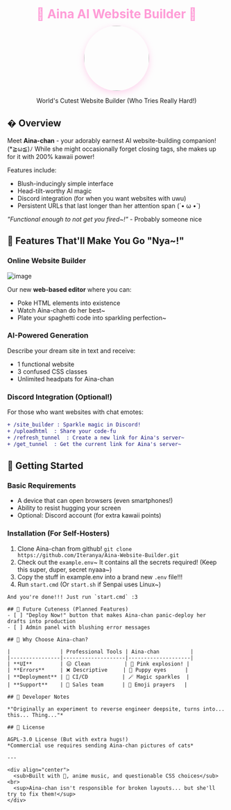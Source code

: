 <div align="center">
  <h1 style="color: #ff9cd7; margin: 10px 0">🌸 Aina AI Website Builder 🌸</h1>
  <img src="https://i.imgur.com/VQ2eNhq.jpeg" width="150" style="border-radius:50%;box-shadow:0 5px 15px rgba(255,156,215,0.4)">
  <p>World's Cutest Website Builder (Who Tries Really Hard!)</p>
</div>

## � Overview

Meet **Aina-chan** - your adorably earnest AI website-building companion! (*≧ω≦)ﾉ While she might occasionally forget closing tags, she makes up for it with 200% kawaii power!

Features include:
- Blush-inducingly simple interface
- Head-tilt-worthy AI magic
- Discord integration (for when you want websites with uwu)
- Persistent URLs that last longer than her attention span (´• ω •`)

*"Functional enough to not get you fired~!"* - Probably someone nice

## 🌸 Features That'll Make You Go "Nya~!"

### Online Website Builder
![image](https://github.com/user-attachments/assets/77c26223-f388-46c3-848c-d8a5eb4854b1)

Our new **web-based editor** where you can:
- Poke HTML elements into existence
- Watch Aina-chan do her best~
- Plate your spaghetti code into sparkling perfection~

### AI-Powered Generation
Describe your dream site in text and receive:
- 1 functional website
- 3 confused CSS classes
- Unlimited headpats for Aina-chan

### Discord Integration (Optional!)
For those who want websites with chat emotes:
```diff
+ /site_builder : Sparkle magic in Discord!
+ /uploadhtml  : Share your code-fu
+ /refresh_tunnel  : Create a new link for Aina's server~
+ /get_tunnel  : Get the current link for Aina's server~
```

## 🎀 Getting Started

### Basic Requirements
- A device that can open browsers (even smartphones!)
- Ability to resist hugging your screen
- Optional: Discord account (for extra kawaii points)

### Installation (For Self-Hosters)
1. Clone Aina-chan from github! `git clone https://github.com/Iteranya/Aina-Website-Builder.git`
2. Check out the `example.env`~ It contains all the secrets required! (Keep this super, duper, secret nyaaa~)
3. Copy the stuff in example.env into a brand new `.env` file!!!
4. Run `start.cmd` (Or `start.sh` if Senpai uses Linux~)
```
And you're done!!! Just run `start.cmd` :3

## 🌈 Future Cuteness (Planned Features)
- [ ] "Deploy Now!" button that makes Aina-chan panic-deploy her drafts into production
- [ ] Admin panel with blushing error messages

## 🍡 Why Choose Aina-chan?

|                | Professional Tools | Aina-chan          |
|----------------|--------------------|--------------------|
| **UI**         | 😑 Clean           | 🥳 Pink explosion! |
| **Errors**     | ❌ Descriptive     | 🥺 Puppy eyes      |
| **Deployment** | 🚀 CI/CD           | 🪄 Magic sparkles  |
| **Support**    | 💼 Sales team      | 🍡 Emoji prayers   |

## 💌 Developer Notes

*"Originally an experiment to reverse engineer deepsite, turns into... this... Thing..."*

## 📜 License

AGPL-3.0 License (But with extra hugs!)  
*Commercial use requires sending Aina-chan pictures of cats*

---

<div align="center">
  <sub>Built with 🩷, anime music, and questionable CSS choices</sub><br>
  <sup>Aina-chan isn't responsible for broken layouts... but she'll try to fix them!</sup>
</div>
